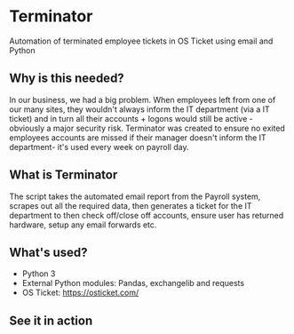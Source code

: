# Terminator
Automation of terminated employee tickets in OS Ticket using email and Python


## Why is this needed?
In our business, we had a big problem. When employees left from one of our many sites, they wouldn't always inform the IT department (via a IT ticket) and in turn all their accounts + logons would still be active - obviously a major security risk. Terminator was created to ensure no exited employees accounts are missed if their manager doesn't inform the IT department- it's used every week on payroll day. 

## What is Terminator
The script takes the automated email report from the Payroll system, scrapes out all the required data, then generates a ticket for the IT department to then check off/close off accounts, ensure user has returned hardware, setup any email forwards etc. 

## What's used?
- Python 3
- External Python modules: Pandas, exchangelib and requests
- OS Ticket: https://osticket.com/

## See it in action
